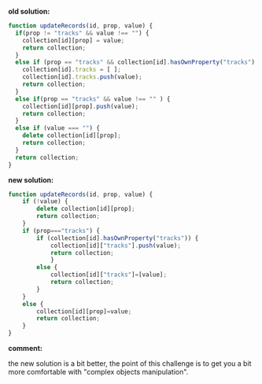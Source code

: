 **old solution:**
```javascript
function updateRecords(id, prop, value) {
  if(prop != "tracks" && value !== "") {
    collection[id][prop] = value;
    return collection;
  }
  else if (prop == "tracks" && collection[id].hasOwnProperty("tracks") === false) {
    collection[id].tracks = [ ];
    collection[id].tracks.push(value);  
    return collection;
  }
  else if(prop == "tracks" && value !== "" ) {
    collection[id][prop].push(value);
    return collection;
  }
  else if (value === "") {
    delete collection[id][prop];
    return collection;
  }
  return collection;
}
```

**new solution:**
```javascript
function updateRecords(id, prop, value) {
    if (!value) {
        delete collection[id][prop];
        return collection;
    }
    if (prop==="tracks") { 
        if (collection[id].hasOwnProperty("tracks")) {
            collection[id]["tracks"].push(value);
            return collection;
            }
        else {
            collection[id]["tracks"]=[value];
            return collection;
        }
    }
    else {
        collection[id][prop]=value; 
        return collection;
    }
}
```
**comment:**

the new solution is a bit better, the point of this challenge is to get you a bit more comfortable with "complex objects
manipulation".
